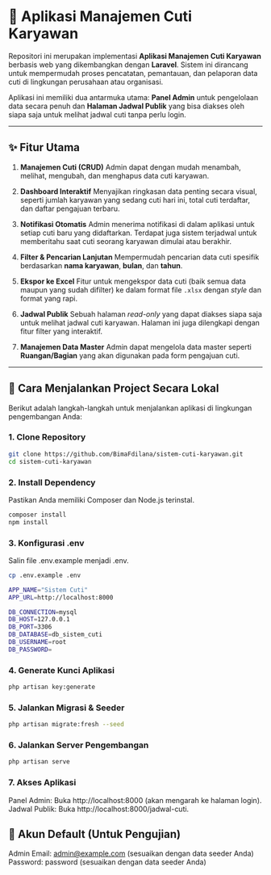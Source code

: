 # 📅 Aplikasi Manajemen Cuti Karyawan

Repositori ini merupakan implementasi **Aplikasi Manajemen Cuti Karyawan** berbasis web yang dikembangkan dengan **Laravel**. Sistem ini dirancang untuk mempermudah proses pencatatan, pemantauan, dan pelaporan data cuti di lingkungan perusahaan atau organisasi.

Aplikasi ini memiliki dua antarmuka utama: **Panel Admin** untuk pengelolaan data secara penuh dan **Halaman Jadwal Publik** yang bisa diakses oleh siapa saja untuk melihat jadwal cuti tanpa perlu login.

---

## ✨ Fitur Utama

1.  **Manajemen Cuti (CRUD)**
    Admin dapat dengan mudah menambah, melihat, mengubah, dan menghapus data cuti karyawan.

2.  **Dashboard Interaktif**
    Menyajikan ringkasan data penting secara visual, seperti jumlah karyawan yang sedang cuti hari ini, total cuti terdaftar, dan daftar pengajuan terbaru.

3.  **Notifikasi Otomatis**
    Admin menerima notifikasi di dalam aplikasi untuk setiap cuti baru yang didaftarkan. Terdapat juga sistem terjadwal untuk memberitahu saat cuti seorang karyawan dimulai atau berakhir.

4.  **Filter & Pencarian Lanjutan**
    Mempermudah pencarian data cuti spesifik berdasarkan **nama karyawan**, **bulan**, dan **tahun**.

5.  **Ekspor ke Excel**
    Fitur untuk mengekspor data cuti (baik semua data maupun yang sudah difilter) ke dalam format file `.xlsx` dengan *style* dan format yang rapi.

6.  **Jadwal Publik**
    Sebuah halaman *read-only* yang dapat diakses siapa saja untuk melihat jadwal cuti karyawan. Halaman ini juga dilengkapi dengan fitur filter yang interaktif.

7.  **Manajemen Data Master**
    Admin dapat mengelola data master seperti **Ruangan/Bagian** yang akan digunakan pada form pengajuan cuti.

---

## 🚀 Cara Menjalankan Project Secara Lokal

Berikut adalah langkah-langkah untuk menjalankan aplikasi di lingkungan pengembangan Anda:

### 1. Clone Repository

```bash
git clone https://github.com/BimaFdilana/sistem-cuti-karyawan.git
cd sistem-cuti-karyawan
```
### 2. Install Dependency
Pastikan Anda memiliki Composer dan Node.js terinstal.

```bash
composer install
npm install
```

### 3. Konfigurasi .env
Salin file .env.example menjadi .env.

```bash
cp .env.example .env
```

```bash
APP_NAME="Sistem Cuti"
APP_URL=http://localhost:8000

DB_CONNECTION=mysql
DB_HOST=127.0.0.1
DB_PORT=3306
DB_DATABASE=db_sistem_cuti
DB_USERNAME=root
DB_PASSWORD=
```

### 4. Generate Kunci Aplikasi

```bash
php artisan key:generate
```

### 5. Jalankan Migrasi & Seeder

```bash
php artisan migrate:fresh --seed
```

### 6. Jalankan Server Pengembangan

```bash
php artisan serve
```

### 7. Akses Aplikasi
Panel Admin: Buka http://localhost:8000 (akan mengarah ke halaman login).
Jadwal Publik: Buka http://localhost:8000/jadwal-cuti.

## 👥 Akun Default (Untuk Pengujian)

Admin
Email: admin@example.com (sesuaikan dengan data seeder Anda)
Password: password (sesuaikan dengan data seeder Anda)
